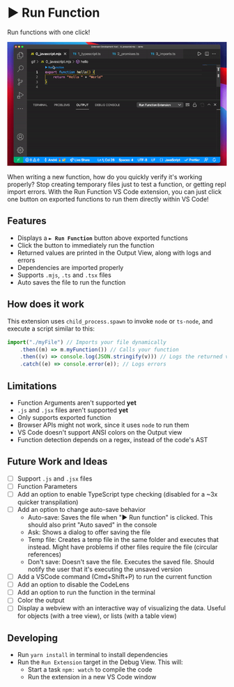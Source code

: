 # ► Run Function

Run functions with one click!

![Extension demo, executing functions directly from the IDE](./demo.gif)

When writing a new function, how do you quickly verify it's working properly? Stop creating temporary files just to test a function, or getting repl import errors. With the Run Function VS Code extension, you can just click one button on exported functions to run them directly within VS Code!

## Features

-   Displays a **`► Run Function`** button above exported functions
-   Click the button to immediately run the function
-   Returned values are printed in the Output View, along with logs and errors
-   Dependencies are imported properly
-   Supports `.mjs`, `.ts` and `.tsx` files
-   Auto saves the file to run the function

## How does it work

This extension uses `child_process.spawn` to invoke `node` or `ts-node`, and execute a script similar to this:

```js
import("./myFile") // Imports your file dynamically
    .then((m) => m.myFunction()) // Calls your function
    .then((v) => console.log(JSON.stringify(v))) // Logs the returned value
    .catch((e) => console.error(e)); // Logs errors
```

## Limitations

-   Function Arguments aren't supported **yet**
-   `.js` and `.jsx` files aren't supported **yet**
-   Only supports exported function
-   Browser APIs might not work, since it uses `node` to run them
-   VS Code doesn't support ANSI colors on the Output view
-   Function detection depends on a regex, instead of the code's AST

## Future Work and Ideas

-   [ ] Support `.js` and `.jsx` files
-   [ ] Function Parameters
-   [ ] Add an option to enable TypeScript type checking (disabled for a ~3x quicker transpilation)
-   [ ] Add an option to change auto-save behavior
    -   Auto-save: Saves the file when "► Run function" is clicked. This should also print "Auto saved" in the console
    -   Ask: Shows a dialog to offer saving the file
    -   Temp file: Creates a temp file in the same folder and executes that instead. Might have problems if other files require the file (circular references)
    -   Don't save: Doesn't save the file. Executes the saved file. Should notify the user that it's executing the unsaved version
-   [ ] Add a VSCode command (Cmd+Shift+P) to run the current function
-   [ ] Add an option to disable the CodeLens
-   [ ] Add an option to run the function in the terminal
-   [ ] Color the output
-   [ ] Display a webview with an interactive way of visualizing the data. Useful for objects (with a tree view), or lists (with a table view)

## Developing

-   Run `yarn install` in terminal to install dependencies
-   Run the `Run Extension` target in the Debug View. This will:
    -   Start a task `npm: watch` to compile the code
    -   Run the extension in a new VS Code window
